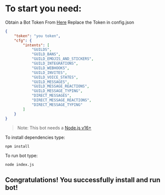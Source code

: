 # To start you need:

Obtain a Bot Token From [Here](https://discord.com/developers)
Replace the Token in config.json
```json
{
    "token": "you token",
    "cfg": {
        "intents": [
            "GUILDS",
            "GUILD_BANS",
            "GUILD_EMOJIS_AND_STICKERS",
            "GUILD_INTEGRATIONS",
            "GUILD_WEBHOOKS",
            "GUILD_INVITES",
            "GUILD_VOICE_STATES",
            "GUILD_MESSAGES",
            "GUILD_MESSAGE_REACTIONS",
            "GUILD_MESSAGE_TYPING",
            "DIRECT_MESSAGES",
            "DIRECT_MESSAGE_REACTIONS",
            "DIRECT_MESSAGE_TYPING"
        ]
    }
}
```
> Note: This bot needs a [Node.js v16+](https://nodejs.org/en/blog/release/v16.0.0/)

To install dependencies type:
```
npm install
```

To run bot type:
```
node index.js
```

## Congratulations! You successfully install and run bot!
